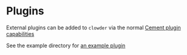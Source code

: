 # Plugins

External plugins can be added to `clowder` via the normal [Cement plugin capabilities](http://cement.readthedocs.io/en/latest/dev/plugins/)

See the example directory for [an example plugin](https://github.com/JrGoodle/clowder/tree/master/examples/plugins)
